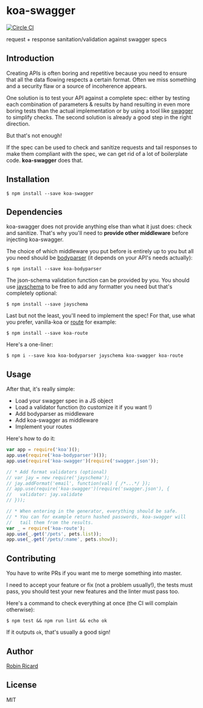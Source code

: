 # koa-swagger

[![Circle CI](https://circleci.com/gh/rricard/koa-swagger/tree/master.svg?style=svg)](https://circleci.com/gh/rricard/koa-swagger/tree/master)

request + response sanitation/validation against swagger specs

## Introduction

Creating APIs is often boring and repetitive because you need to ensure
that all the data flowing respects a certain format. Often we miss
something and a security flaw or a source of incoherence appears.

One solution is to test your API against a complete spec: either by testing
each combination of parameters & results by hand resulting in even more
boring tests than the actual implementation or by using a tool like
[swagger](http://swagger.io) to simplify checks. The second solution
is already a good step in the right direction.

But that's not enough!

If the spec can be used to check and sanitize requests and tail responses
to make them compliant with the spec, we can get rid of a lot of boilerplate
code. **koa-swagger** does that.

## Installation

```shell
$ npm install --save koa-swagger
```

## Dependencies

koa-swagger does not provide anything else than what it just does: check and
sanitize. That's why you'll need to **provide other middleware** before
injecting koa-swagger.

The choice of which middleware you put before is entirely up to you but all
you need should be [bodyparser](https://github.com/koajs/bodyparser) (it
depends on your API's needs actually):

```shell
$ npm install --save koa-bodyparser
```

The json-schema validation function can be provided by you. You should
use [jayschema](https://github.com/natesilva/jayschema) to be free to add
any formatter you need but that's completely optional:

```shell
$ npm install --save jayschema
```

Last but not the least, you'll need to implement the spec! For that, use what
you prefer, vanilla-koa or [route](https://github.com/koajs/route) for example:

```shell
$ npm install --save koa-route
```

Here's a one-liner:

```shell
$ npm i --save koa koa-bodyparser jayschema koa-swagger koa-route
```

## Usage

After that, it's really simple:

- Load your swagger spec in a JS object
- Load a validator function (to customize it if you want !)
- Add bodyparser as middleware
- Add koa-swagger as middleware
- Implement your routes

Here's how to do it:

```js
var app = require('koa')();
app.use(require('koa-bodyparser')());
app.use(require('koa-swagger')(require('swagger.json'));

// * Add format validators (optional)
// var jay = new require('jayschema');
// jay.addFormat('email', function(val) { /*...*/ });
// app.use(require('koa-swagger')(require('swagger.json'), {
//   validator: jay.validate
// }));

// * When entering in the generator, everything should be safe.
// * You can for example return hashed passwords, koa-swagger will
//   tail them from the results.
var _ = require('koa-route');
app.use(_.get('/pets', pets.list));
app.use(_.get('/pets/:name', pets.show));
```

## Contributing

You have to write PRs if you want me to merge something into master.

I need to accept your feature or fix (not a problem usually!),
the tests must pass, you should test your new features and the linter
must pass too.

Here's a command to check everything at once (the CI will complain otherwise):

```shell
$ npm test && npm run lint && echo ok
```

If it outputs `ok`, that's usually a good sign!

## Author

[Robin Ricard](http://rricard.me)

## License

MIT
